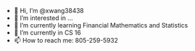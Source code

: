 - 👋 Hi, I’m @xwang38438
- 👀 I’m interested in ...
- 🌱 I’m currently learning Financial Mathematics and Statistics
- 💞️ I’m currently in CS 16
- 📫 How to reach me: 805-259-5932

<!---
xwang38438/xwang38438 is a ✨ special ✨ repository because its `README.md` (this file) appears on your GitHub profile.
You can click the Preview link to take a look at your changes.
--->
